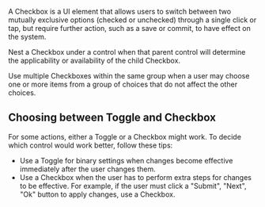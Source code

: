 A Checkbox is a UI element that allows users to switch between two mutually exclusive options (checked or unchecked) through a single click or tap, but require further action, such as a save or commit, to have effect on the system.

Nest a Checkbox under a control when that parent control will determine the applicability or availability of the child Checkbox.

Use multiple Checkboxes within the same group when a user may choose one or more items from a group of choices that do not affect the other choices.

## Choosing between Toggle and Checkbox

For some actions, either a Toggle or a Checkbox might work. To decide which control would work better, follow these tips:

- Use a Toggle for binary settings when changes become effective immediately after the user changes them.
- Use a Checkbox when the user has to perform extra steps for changes to be effective. For example, if the user must click a "Submit", "Next", "Ok" button to apply changes, use a Checkbox.
